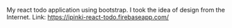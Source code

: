 My react todo application using bootstrap. I took the idea of design from the Internet.
Link: https://ipinki-react-todo.firebaseapp.com/
